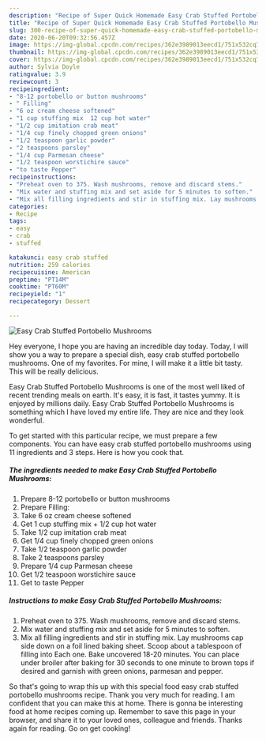 ```yaml
---
description: "Recipe of Super Quick Homemade Easy Crab Stuffed Portobello Mushrooms"
title: "Recipe of Super Quick Homemade Easy Crab Stuffed Portobello Mushrooms"
slug: 300-recipe-of-super-quick-homemade-easy-crab-stuffed-portobello-mushrooms
date: 2020-06-20T09:32:56.457Z
image: https://img-global.cpcdn.com/recipes/362e3989013eecd1/751x532cq70/easy-crab-stuffed-portobello-mushrooms-recipe-main-photo.jpg
thumbnail: https://img-global.cpcdn.com/recipes/362e3989013eecd1/751x532cq70/easy-crab-stuffed-portobello-mushrooms-recipe-main-photo.jpg
cover: https://img-global.cpcdn.com/recipes/362e3989013eecd1/751x532cq70/easy-crab-stuffed-portobello-mushrooms-recipe-main-photo.jpg
author: Sylvia Doyle
ratingvalue: 3.9
reviewcount: 3
recipeingredient:
- "8-12 portobello or button mushrooms"
- " Filling"
- "6 oz cream cheese softened"
- "1 cup stuffing mix  12 cup hot water"
- "1/2 cup imitation crab meat"
- "1/4 cup finely chopped green onions"
- "1/2 teaspoon garlic powder"
- "2 teaspoons parsley"
- "1/4 cup Parmesan cheese"
- "1/2 teaspoon worstichire sauce"
- "to taste Pepper"
recipeinstructions:
- "Preheat oven to 375. Wash mushrooms, remove and discard stems."
- "Mix water and stuffing mix and set aside for 5 minutes to soften."
- "Mix all filling ingredients and stir in stuffing mix. Lay mushrooms cap side down on a foil lined baking sheet. Scoop about a tablespoon of filling into Each one. Bake uncovered 18-20 minutes. You can place under broiler after baking for 30 seconds to one minute to brown tops if desired and garnish with green onions, parmesan and pepper."
categories:
- Recipe
tags:
- easy
- crab
- stuffed

katakunci: easy crab stuffed 
nutrition: 259 calories
recipecuisine: American
preptime: "PT14M"
cooktime: "PT60M"
recipeyield: "1"
recipecategory: Dessert

---
```



![Easy Crab Stuffed Portobello Mushrooms](https://img-global.cpcdn.com/recipes/362e3989013eecd1/751x532cq70/easy-crab-stuffed-portobello-mushrooms-recipe-main-photo.jpg)

Hey everyone, I hope you are having an incredible day today. Today, I will show you a way to prepare a special dish, easy crab stuffed portobello mushrooms. One of my favorites. For mine, I will make it a little bit tasty. This will be really delicious.

Easy Crab Stuffed Portobello Mushrooms is one of the most well liked of recent trending meals on earth. It's easy, it is fast, it tastes yummy. It is enjoyed by millions daily. Easy Crab Stuffed Portobello Mushrooms is something which I have loved my entire life. They are nice and they look wonderful.




To get started with this particular recipe, we must prepare a few components. You can have easy crab stuffed portobello mushrooms using 11 ingredients and 3 steps. Here is how you cook that.

<!--inarticleads1-->

##### The ingredients needed to make Easy Crab Stuffed Portobello Mushrooms:

1. Prepare 8-12 portobello or button mushrooms
1. Prepare  Filling:
1. Take 6 oz cream cheese softened
1. Get 1 cup stuffing mix + 1/2 cup hot water
1. Take 1/2 cup imitation crab meat
1. Get 1/4 cup finely chopped green onions
1. Take 1/2 teaspoon garlic powder
1. Take 2 teaspoons parsley
1. Prepare 1/4 cup Parmesan cheese
1. Get 1/2 teaspoon worstichire sauce
1. Get to taste Pepper




<!--inarticleads2-->

##### Instructions to make Easy Crab Stuffed Portobello Mushrooms:

1. Preheat oven to 375. Wash mushrooms, remove and discard stems.
1. Mix water and stuffing mix and set aside for 5 minutes to soften.
1. Mix all filling ingredients and stir in stuffing mix. Lay mushrooms cap side down on a foil lined baking sheet. Scoop about a tablespoon of filling into Each one. Bake uncovered 18-20 minutes. You can place under broiler after baking for 30 seconds to one minute to brown tops if desired and garnish with green onions, parmesan and pepper.




So that's going to wrap this up with this special food easy crab stuffed portobello mushrooms recipe. Thank you very much for reading. I am confident that you can make this at home. There is gonna be interesting food at home recipes coming up. Remember to save this page in your browser, and share it to your loved ones, colleague and friends. Thanks again for reading. Go on get cooking!
